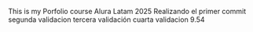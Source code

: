 This is my Porfolio course Alura Latam 2025
Realizando el primer commit segunda validacion
tercera validación
cuarta validacion 9.54
